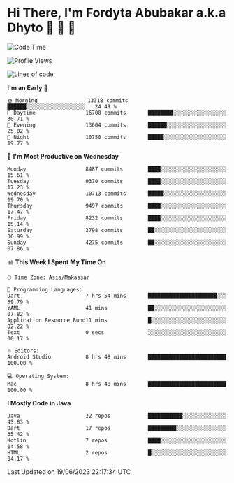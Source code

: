 # Hi There, I'm Fordyta Abubakar a.k.a Dhyto 👋 👋 👋 

<!--
**DhytoDev/dhytodev** is a ✨ _special_ ✨ repository because its `README.md` (this file) appears on your GitHub profile.

Here are some ideas to get you started:

- 🔭 I’m currently working on ...
- 🌱 I’m currently learning ...
- 👯 I’m looking to collaborate on ...
- 🤔 I’m looking for help with ...
- 💬 Ask me about ...
- 📫 How to reach me: ...
- 😄 Pronouns: ...
- ⚡ Fun fact: ...
-->

<!--START_SECTION:waka-->
![Code Time](http://img.shields.io/badge/Code%20Time-1%2C941%20hrs%2040%20mins-blue)

![Profile Views](http://img.shields.io/badge/Profile%20Views-0-blue)

![Lines of code](https://img.shields.io/badge/From%20Hello%20World%20I%27ve%20Written-6.8%20million%20lines%20of%20code-blue)

**I'm an Early 🐤** 

```text
🌞 Morning                13318 commits       ██████░░░░░░░░░░░░░░░░░░░   24.49 % 
🌆 Daytime                16700 commits       ████████░░░░░░░░░░░░░░░░░   30.71 % 
🌃 Evening                13604 commits       ██████░░░░░░░░░░░░░░░░░░░   25.02 % 
🌙 Night                  10750 commits       █████░░░░░░░░░░░░░░░░░░░░   19.77 % 
```
📅 **I'm Most Productive on Wednesday** 

```text
Monday                   8487 commits        ████░░░░░░░░░░░░░░░░░░░░░   15.61 % 
Tuesday                  9370 commits        ████░░░░░░░░░░░░░░░░░░░░░   17.23 % 
Wednesday                10713 commits       █████░░░░░░░░░░░░░░░░░░░░   19.70 % 
Thursday                 9497 commits        ████░░░░░░░░░░░░░░░░░░░░░   17.47 % 
Friday                   8232 commits        ████░░░░░░░░░░░░░░░░░░░░░   15.14 % 
Saturday                 3798 commits        ██░░░░░░░░░░░░░░░░░░░░░░░   06.99 % 
Sunday                   4275 commits        ██░░░░░░░░░░░░░░░░░░░░░░░   07.86 % 
```


📊 **This Week I Spent My Time On** 

```text
🕑︎ Time Zone: Asia/Makassar

💬 Programming Languages: 
Dart                     7 hrs 54 mins       ██████████████████████░░░   89.79 % 
YAML                     41 mins             ██░░░░░░░░░░░░░░░░░░░░░░░   07.82 % 
Application Resource Bund11 mins             █░░░░░░░░░░░░░░░░░░░░░░░░   02.22 % 
Text                     0 secs              ░░░░░░░░░░░░░░░░░░░░░░░░░   00.17 % 

🔥 Editors: 
Android Studio           8 hrs 48 mins       █████████████████████████   100.00 % 

💻 Operating System: 
Mac                      8 hrs 48 mins       █████████████████████████   100.00 % 
```

**I Mostly Code in Java** 

```text
Java                     22 repos            ███████████░░░░░░░░░░░░░░   45.83 % 
Dart                     17 repos            █████████░░░░░░░░░░░░░░░░   35.42 % 
Kotlin                   7 repos             ████░░░░░░░░░░░░░░░░░░░░░   14.58 % 
HTML                     2 repos             █░░░░░░░░░░░░░░░░░░░░░░░░   04.17 % 
```




 Last Updated on 19/06/2023 22:17:34 UTC
<!--END_SECTION:waka-->
